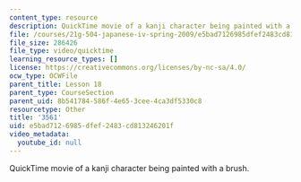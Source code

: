 ```yaml
---
content_type: resource
description: QuickTime movie of a kanji character being painted with a brush.
file: /courses/21g-504-japanese-iv-spring-2009/e5bad7126985dfef2483cd813246201f_3561.mov
file_size: 286426
file_type: video/quicktime
learning_resource_types: []
license: https://creativecommons.org/licenses/by-nc-sa/4.0/
ocw_type: OCWFile
parent_title: Lesson 18
parent_type: CourseSection
parent_uid: 8b541784-586f-4e65-3cee-4ca3df5330c8
resourcetype: Other
title: '3561'
uid: e5bad712-6985-dfef-2483-cd813246201f
video_metadata:
  youtube_id: null
---
```

QuickTime movie of a kanji character being painted with a brush.